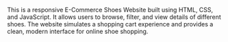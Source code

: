 This is a responsive E-Commerce Shoes Website built using HTML, CSS, and JavaScript. It allows users to browse, filter, and view details of different shoes. The website simulates a shopping cart experience and provides a clean, modern interface for online shoe shopping.

